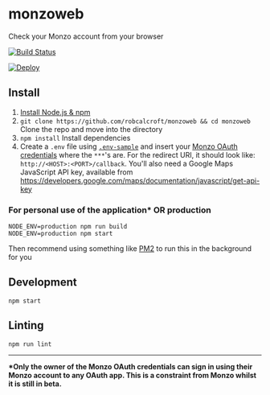 # monzoweb
Check your Monzo account from your browser

[![Build Status](https://travis-ci.org/imascarenhas/monzoweb.svg?branch=master)](https://travis-ci.org/imascarenhas/monzoweb)

[![Deploy](https://www.herokucdn.com/deploy/button.svg)](https://heroku.com/deploy)

## Install

1. [Install Node.js & npm](https://nodejs.org/en/download/package-manager/)
2. `git clone https://github.com/robcalcroft/monzoweb && cd monzoweb` Clone the repo and move into the directory
3. `npm install` Install dependencies
4. Create a `.env` file using [`.env-sample`](https://github.com/robcalcroft/monzoweb/blob/master/.env-sample) and insert your [Monzo OAuth credentials](https://developers.getmondo.co.uk/) where the `***`'s are. For the redirect URI, it should look like: `http://<HOST>:<PORT>/callback`. You'll also need a Google Maps JavaScript API key, available from https://developers.google.com/maps/documentation/javascript/get-api-key

### For personal use of the application* OR production

```
NODE_ENV=production npm run build
NODE_ENV=production npm start
```

Then recommend using something like [PM2](https://github.com/Unitech/pm2) to run this in the background for you


## Development

```
npm start
```

## Linting

```
npm run lint
```

---

__*Only the owner of the Monzo OAuth credentials can sign in using their Monzo account to any OAuth app. This is a constraint from Monzo whilst it is still in beta.__
